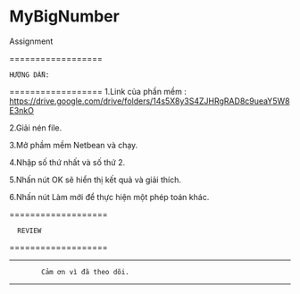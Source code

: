 # MyBigNumber
Assignment

==================

    HƯỚNG DẪN:
    
==================
1.Link của phần mềm : https://drive.google.com/drive/folders/14s5X8y3S4ZJHRgRAD8c9ueaY5W8E3nkO

2.Giải nén file.

3.Mở phầm mềm Netbean và chạy.

4.Nhập số thứ nhất và số thứ 2.

5.Nhấn nút OK sẽ hiển thị kết quả và giải thích.

6.Nhấn nút Làm mới để thực hiện một phép toán khác.


===================

      REVIEW
      
===================





**********************************************
            Cảm ơn vì đã theo dõi.
**********************************************
